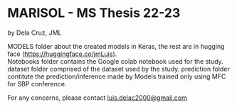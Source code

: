 # MARISOL - MS Thesis 22-23

by Dela Cruz, JML

MODELS folder about the created models in Keras, the rest are in hugging face (https://huggingface.co/jmLuis).  
Notebooks folder contains the Google colab notebook used for the study. 
dataset folder comprised of the dataset used by the study.
prediction folder contitute the prediction/inference made by Models trained only using MFC for SBP conference.

For any concerns, please contact luis.delac2000@gmail.com

